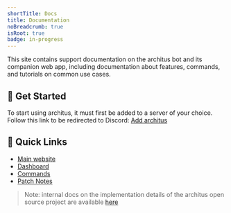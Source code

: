 ```yaml
---
shortTitle: Docs
title: Documentation
noBreadcrumb: true
isRoot: true
badge: in-progress
---
```


This site contains support documentation on the architus bot and its companion web app, including documentation about features, commands, and tutorials on common use cases.

## 🚀 Get Started

To start using architus, it must first be added to a server of your choice. Follow this link to be redirected to Discord: [Add architus](https://api.archit.us/invite/0)

## 🔗 Quick Links

- [Main website](https://archit.us/)
- [Dashboard](https://archit.us/app)
- [Commands](/commands)
- [Patch Notes](/changelog/)

> Note: internal docs on the implementation details of the architus open source project are available [here](/internal)
